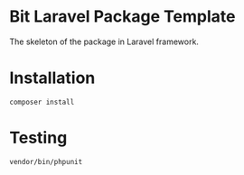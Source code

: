 # Bit Laravel Package Template
The skeleton of the package in Laravel framework.

# Installation
```
composer install
```

# Testing
```
vendor/bin/phpunit
```